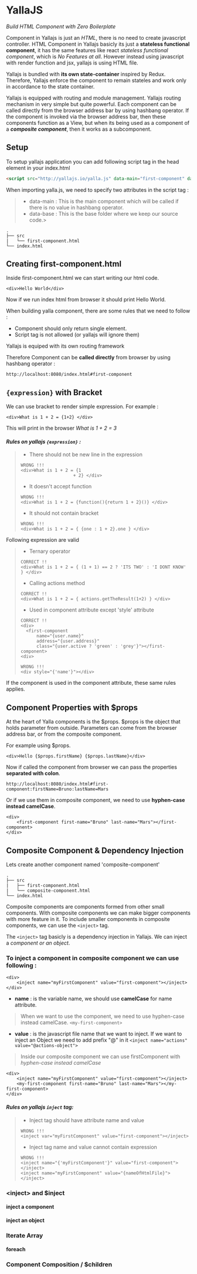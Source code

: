 YallaJS
=======

*Build HTML Component with Zero Boilerplate*

Component in Yallajs is just an *HTML*, 
there is no need to create javascript controller. HTML Component in Yallajs basicly its just
a **stateless functional component**, it has the same features like react *stateless functional 
component*, which is *No Features at all*. However instead using javascript with render function 
and jsx, yallajs is using HTML file.

Yallajs is bundled with **its own state-container** inspired by Redux. Therefore, Yallajs enforce the 
component to remain stateles and work only in accordance to the state container.

Yallajs is equipped with routing and module management. Yallajs routing mechanism in very simple 
but quite powerful. Each component can be called directly from the browser address bar 
by using hashbang operator. If the component is invoked via the browser address bar, then these 
components function as a View, but when its being used as a component of a ***composite component***, then 
it works as a subcomponent.

Setup
---------
To setup yallajs application you can add following script tag in the head element in your index.html

```html
<script src="http://yallajs.io/yalla.js" data-main="first-component" data-base="src">
```
When importing yalla.js, we need to specify two attributes in the script tag : 
> 
>* data-main : This is the main component which will be called if there is no value in hashbang operator.
>* data-base : This is the base folder where we keep our source code.>

```
.
├── src
|   └── first-component.html
└── index.html
```
Creating first-component.html
-----------------------------
Inside first-component.html we can start writing our html code. 
```
<div>Hello World</div>
```

Now if we run index html from browser it should print Hello World.

When building yalla component, there are some rules that we need to follow :
* Component should only return single element.
* Script tag is not allowed (or yallajs will ignore them)

Yallajs is equiped with its own routing framework 

Therefore Component can be **called directly** from browser by using hashbang operator :
```
http://localhost:8080/index.html#first-component
```


`{expression}` with Bracket
-------------------------
We can use bracket to render simple expression. For example :
```
<div>What is 1 + 2 = {1+2} </div>
```

This will print in the browser *What is 1 + 2 = 3*

#### *Rules on yallajs `{expression}` :*

>
>* There should not be new line in the expression
>```
>WRONG !!!
><div>What is 1 + 2 = {1 
>                     + 2} </div>
>```
>* It doesn't accept function
> ```
> WRONG !!!
> <div>What is 1 + 2 = {function(){return 1 + 2}()} </div>
> ```
> * It should not contain bracket
> ```
> WRONG !!!
> <div>What is 1 + 2 = { {one : 1 + 2}.one } </div>
> ```


Following expression are valid

> * Ternary operator
> ```
> CORRECT !!
> <div>What is 1 + 2 = { (1 + 1) == 2 ? 'ITS TWO' : 'I DONT KNOW' } </div>
> ```
> * Calling actions method
> ```
> CORRECT !!
> <div>What is 1 + 2 = { actions.getTheResult(1+2) } </div>
> ```
> * Used in component attribute except 'style' attribute
> ```
> CORRECT !!
> <div>
>   <first-component 
>       name="{user.name}" 
>       address="{user.address}" 
>       class="{user.active ? 'green' : 'grey'}"></first-component>
> <div>
>
> WRONG !!!
> <div style="{'name'}"></div>
> ```


If the component is used in the component attribute, these same rules applies.

Component Properties with $props
--------------------------------
At the heart of Yalla components is the $props. $props is the object that holds parameter 
from outside. Parameters can come from the browser address bar, or from the composite component.

For example using $props.
```
<div>Hello {$props.firstName} {$props.lastName}</div>
```
Now if called the component from browser we can pass the properties **separated with colon**.
```
http://localhost:8080/index.html#first-component:firstName=Bruno:lastName=Mars
```
Or if we use them in composite component, we need to use **hyphen-case instead camelCase**.
```
<div>
    <first-component first-name="Bruno" last-name="Mars"></first-component>
</div>
```
Composite Component & Dependency Injection
--------------------
Lets create another component named 'composite-component'

```
.
├── src
|   ├── first-component.html
|   └── composite-component.html
└── index.html
```

Composite components are components formed from other small components. With composite 
components we can make bigger components with more feature in it. To include smaller components in 
composite components, we can use the `<inject>` tag.

The `<inject>` tag basicly is a dependency injection in Yallajs. We can inject a *component or an object*.

### To inject a component in composite component we can use following :
```
<div>
    <inject name="myFirstComponent" value="first-component"></inject>
</div>
```
* **name** : is the variable name, we should use **camelCase** for name attribute.
> When we want to use the component, we need to use hyphen-case instead camelCase. `<my-first-component>`
* **value** : is the javascript file name that we want to inject. If we want to inject an Object we need to add prefix "@" in it `<inject name="actions" value="@actions-object">`

>Inside our composite component we can use firstComponent with *hyphen-case instead camelCase*
```
<div>
    <inject name="myFirstComponent" value="first-component"></inject>
    <my-first-component first-name="Bruno" last-name="Mars"></my-first-component>
</div>
```

#### *Rules on yallajs `inject` tag:*
>
>* Inject tag should have attribute name and value
>```
>WRONG !!!
><inject var="myFirstComponent" value="first-component"></inject>
>```
>* Inject tag name and value cannot contain expression
>```
>WRONG !!!
><inject name="{'myFirstComponent'}" value="first-component"></inject>
><inject name="myFirstComponent" value="{nameOfHtmlFile}"></inject>
>```


### \<inject\> and $inject
#### inject a component
#### inject an object
### Iterate Array
#### foreach
### Component Composition / $children